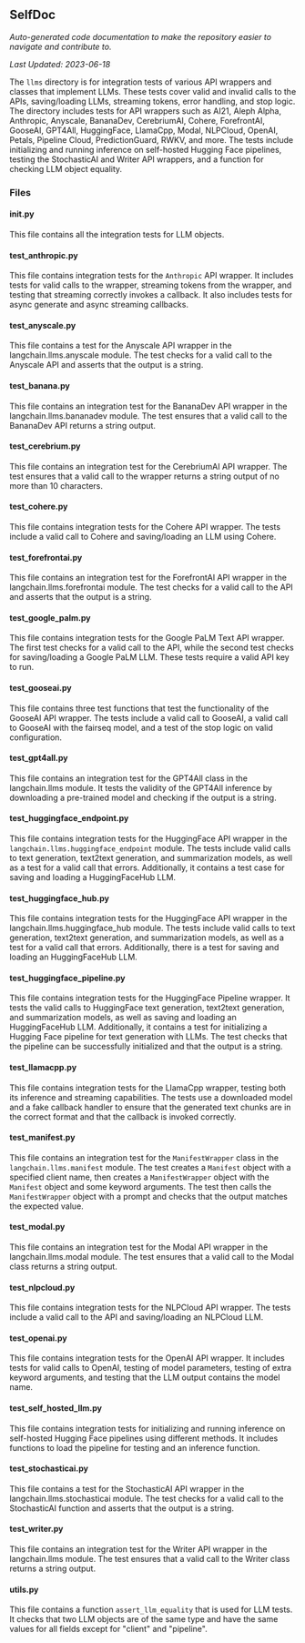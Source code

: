 <!--- START SELFDOC --->
## SelfDoc
_Auto-generated code documentation to make the repository easier to navigate and contribute to._

_Last Updated: 2023-06-18_

The `llms` directory is for integration tests of various API wrappers and classes that implement LLMs. These tests cover valid and invalid calls to the APIs, saving/loading LLMs, streaming tokens, error handling, and stop logic. The directory includes tests for API wrappers such as AI21, Aleph Alpha, Anthropic, Anyscale, BananaDev, CerebriumAI, Cohere, ForefrontAI, GooseAI, GPT4All, HuggingFace, LlamaCpp, Modal, NLPCloud, OpenAI, Petals, Pipeline Cloud, PredictionGuard, RWKV, and more. The tests include initializing and running inference on self-hosted Hugging Face pipelines, testing the StochasticAI and Writer API wrappers, and a function for checking LLM object equality.

### Files
#### __init__.py
This file contains all the integration tests for LLM objects.

#### test_anthropic.py
This file contains integration tests for the `Anthropic` API wrapper. It includes tests for valid calls to the wrapper, streaming tokens from the wrapper, and testing that streaming correctly invokes a callback. It also includes tests for async generate and async streaming callbacks.

#### test_anyscale.py
This file contains a test for the Anyscale API wrapper in the langchain.llms.anyscale module. The test checks for a valid call to the Anyscale API and asserts that the output is a string.

#### test_banana.py
This file contains an integration test for the BananaDev API wrapper in the langchain.llms.bananadev module. The test ensures that a valid call to the BananaDev API returns a string output.

#### test_cerebrium.py
This file contains an integration test for the CerebriumAI API wrapper. The test ensures that a valid call to the wrapper returns a string output of no more than 10 characters.

#### test_cohere.py
This file contains integration tests for the Cohere API wrapper. The tests include a valid call to Cohere and saving/loading an LLM using Cohere.

#### test_forefrontai.py
This file contains an integration test for the ForefrontAI API wrapper in the langchain.llms.forefrontai module. The test checks for a valid call to the API and asserts that the output is a string.

#### test_google_palm.py
This file contains integration tests for the Google PaLM Text API wrapper. The first test checks for a valid call to the API, while the second test checks for saving/loading a Google PaLM LLM. These tests require a valid API key to run.

#### test_gooseai.py
This file contains three test functions that test the functionality of the GooseAI API wrapper. The tests include a valid call to GooseAI, a valid call to GooseAI with the fairseq model, and a test of the stop logic on valid configuration.

#### test_gpt4all.py
This file contains an integration test for the GPT4All class in the langchain.llms module. It tests the validity of the GPT4All inference by downloading a pre-trained model and checking if the output is a string.

#### test_huggingface_endpoint.py
This file contains integration tests for the HuggingFace API wrapper in the `langchain.llms.huggingface_endpoint` module. The tests include valid calls to text generation, text2text generation, and summarization models, as well as a test for a valid call that errors. Additionally, it contains a test case for saving and loading a HuggingFaceHub LLM.

#### test_huggingface_hub.py
This file contains integration tests for the HuggingFace API wrapper in the langchain.llms.huggingface_hub module. The tests include valid calls to text generation, text2text generation, and summarization models, as well as a test for a valid call that errors. Additionally, there is a test for saving and loading an HuggingFaceHub LLM.

#### test_huggingface_pipeline.py
This file contains integration tests for the HuggingFace Pipeline wrapper. It tests the valid calls to HuggingFace text generation, text2text generation, and summarization models, as well as saving and loading an HuggingFaceHub LLM. Additionally, it contains a test for initializing a Hugging Face pipeline for text generation with LLMs. The test checks that the pipeline can be successfully initialized and that the output is a string.

#### test_llamacpp.py
This file contains integration tests for the LlamaCpp wrapper, testing both its inference and streaming capabilities. The tests use a downloaded model and a fake callback handler to ensure that the generated text chunks are in the correct format and that the callback is invoked correctly.

#### test_manifest.py
This file contains an integration test for the `ManifestWrapper` class in the `langchain.llms.manifest` module. The test creates a `Manifest` object with a specified client name, then creates a `ManifestWrapper` object with the `Manifest` object and some keyword arguments. The test then calls the `ManifestWrapper` object with a prompt and checks that the output matches the expected value.

#### test_modal.py
This file contains an integration test for the Modal API wrapper in the langchain.llms.modal module. The test ensures that a valid call to the Modal class returns a string output.

#### test_nlpcloud.py
This file contains integration tests for the NLPCloud API wrapper. The tests include a valid call to the API and saving/loading an NLPCloud LLM.

#### test_openai.py
This file contains integration tests for the OpenAI API wrapper. It includes tests for valid calls to OpenAI, testing of model parameters, testing of extra keyword arguments, and testing that the LLM output contains the model name.

#### test_self_hosted_llm.py
This file contains integration tests for initializing and running inference on self-hosted Hugging Face pipelines using different methods. It includes functions to load the pipeline for testing and an inference function.

#### test_stochasticai.py
This file contains a test for the StochasticAI API wrapper in the langchain.llms.stochasticai module. The test checks for a valid call to the StochasticAI function and asserts that the output is a string.

#### test_writer.py
This file contains an integration test for the Writer API wrapper in the langchain.llms module. The test ensures that a valid call to the Writer class returns a string output.

#### utils.py
This file contains a function `assert_llm_equality` that is used for LLM tests. It checks that two LLM objects are of the same type and have the same values for all fields except for "client" and "pipeline".

<!--- END SELFDOC --->